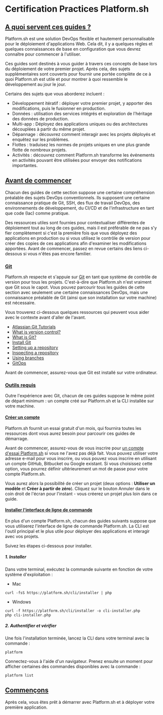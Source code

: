 # Certification Practices Platform.sh

## [A quoi servent ces guides ?](https://master-7rqtwti-4mh7eev5ydrdo.eu-3.platformsh.site/getstarted.html#what-are-these-guides-for)

Platform.sh est une solution DevOps flexible et hautement personnalisable pour le déploiement d'applications Web. Cela dit, il y a quelques règles et quelques connaissances de base en configuration que vous devrez connaître pour commencer à l'utiliser.

Ces guides sont destinés à vous guider à travers ces concepts de base lors du déploiement de votre premier projet. Après cela, des sujets supplémentaires sont couverts pour fournir une portée complète de ce à quoi Platform.sh est utile et pour montrer à quoi ressemble le développement au jour le jour.

Certains des sujets que vous aborderez incluent :

- Développement itératif : déployer votre premier projet, y apporter des modifications, puis le fusionner en production.
- Données : utilisation des services intégrés et exploration de l'héritage des données de production.
- Multi-app : Déployez des applications uniques ou des architectures découplées à partir du même projet.
- Dépannage : découvrez comment interagir avec les projets déployés et enquêtez sur les problèmes.
- Flottes : traduisez les normes de projets uniques en une plus grande flotte de nombreux projets.
- Activités : découvrez comment Platform.sh transforme les événements en activités pouvant être utilisées pour envoyer des notifications importantes.

## [Avant de commencer](https://master-7rqtwti-4mh7eev5ydrdo.eu-3.platformsh.site/getstarted.html#before-starting-out)

Chacun des guides de cette section suppose une certaine compréhension préalable des sujets DevOps conventionnels. Ils supposent une certaine connaissance pratique de Git, SSH, des flux de travail DevOps, des environnements de développement, du CI/CD et de l'infrastructure en tant que code (Iac) comme pratique.

Des ressources utiles sont fournies pour contextualiser différentes de déploiement tout au long de ces guides, mais il est préférable de ne pas s'y fier complètement si c'est la première fois que vous déployez des applications en production ou si vous utilisez le contrôle de version pour créer des copies de ces applications afin d'examiner les modifications apportées. Avant de commencer, passez en revue certains des liens ci-dessous si vous n'êtes pas encore familier.

### [Git](https://master-7rqtwti-4mh7eev5ydrdo.eu-3.platformsh.site/getstarted.html#git)

Platform.sh respecte et s'appuie sur [Git](https://git-scm.com/) en tant que système de contrôle de version pour tous les projets. C'est-à-dire que Platform.sh n'est vraiment que Git sous le capot. Vous pouvez parcourir tous les guides de cette section avec seulement une certaine connaissances DevOps, mais une connaissance préalable de Git (ainsi que son installation sur votre machine) est nécessaire.

Vous trouverez ci-dessous quelques ressources qui peuvent vous aider avec le contexte avant d'aller de l'avant.

- [Atlassian Git Tutorials](https://www.atlassian.com/git/tutorials)
- [What is version control?](https://www.atlassian.com/git/tutorials/what-is-version-control)
- [What is Git?](https://www.atlassian.com/git/tutorials/what-is-version-control)
- [Install Git](https://www.atlassian.com/git/tutorials/install-git)
- [Setting up a repository](https://www.atlassian.com/git/tutorials/setting-up-a-repository)
- [Inspecting a repository](https://www.atlassian.com/git/tutorials/inspecting-a-repository)
- [Using branches](https://www.atlassian.com/git/tutorials/using-branches)
- [GitOps](https://www.atlassian.com/git/tutorials/gitops)

Avant de commencer, assurez-vous que Git est installé sur votre ordinateur.

### [Outils requis](https://master-7rqtwti-4mh7eev5ydrdo.eu-3.platformsh.site/getstarted.html#install-the-cli)

Outre l'expérience avec Git, chacun de ces guides suppose le même point de départ minimum : un compte créé sur Platform.sh et la CLI installée sur votre machine.

#### [Créer un compte](https://master-7rqtwti-4mh7eev5ydrdo.eu-3.platformsh.site/getstarted.html#create-an-account)

Platform.sh fournit un essai gratuit d'un mois, qui fournira toutes les ressources dont vous aurez besoin pour parcourir ces guides de démarrage.

Avant de commencer, assurez-vous de vous inscrire pour [un compte d'essai Platform.sh](https://auth.api.platform.sh/register) si vous ne l'avez pas déjà fait. Vous pouvez utiliser votre adresse e-mail pour vous inscrire, ou vous pouvez vous inscrire en utilisant un compte GitHub, Bitbucket ou Google existant. Si vous choisissez cette option, vous pourrez définir ultérieurement un mot de passe pour votre compte Platform.sh.

Vous aurez alors la possibilité de créer un projet (deux options : **Utiliser un modèle** et **Créer à partir de zéro**). Cliquez sur le bouton Annuler dans le coin droit de l'écran pour l'instant - vous créerez un projet plus loin dans ce guide.

#### [Installer l'interface de ligne de commande](https://master-7rqtwti-4mh7eev5ydrdo.eu-3.platformsh.site/getstarted.html#install-the-cli)

En plus d'un compte Platform.sh, chacun des guides suivants suppose que vous utiliserez l'interface de ligne de commande Platform.sh. La CLI est l'outil principal et le plus utile pour déployer des applications et interagir avec vos projets.

Suivez les étapes ci-dessous pour installer.

##### 1. Installer

Dans votre terminal, exécutez la commande suivante en fonction de votre système d'exploitation :

- Mac
```
curl -fsS https://platform.sh/cli/installer | php
```

- Windows
```
curl -f https://platform.sh/cli/installer -o cli-installer.php
php cli-installer.php
```

##### 2. Authentifier et vérifier

Une fois l'installation terminée, lancez la CLI dans votre terminal avec la commande :

```
platform
```

Connectez-vous à l'aide d'un navigateur. Prenez ensuite un moment pour afficher certaines des commandes disponibles avec la commande :

```
platform list
```

## [Commençons](https://master-7rqtwti-4mh7eev5ydrdo.eu-3.platformsh.site/getstarted.html#get-started)

Après cela, vous êtes prêt à démarrer avec Platform.sh et à déployer votre première application.
